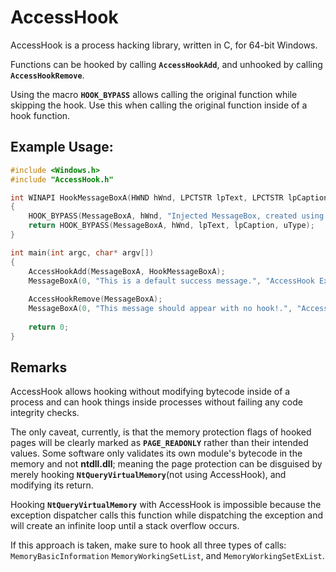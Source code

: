 # AccessHook
AccessHook is a process hacking library, written in C, for 64-bit Windows.

Functions can be hooked by calling **`AccessHookAdd`**, and unhooked by calling **`AccessHookRemove`**.

Using the macro **`HOOK_BYPASS`** allows calling the original function while skipping the hook.  Use this when calling the original function inside of a hook function.

## Example Usage:

```cpp
#include <Windows.h>
#include "AccessHook.h"

int WINAPI HookMessageBoxA(HWND hWnd, LPCTSTR lpText, LPCTSTR lpCaption, UINT uType)
{
	HOOK_BYPASS(MessageBoxA, hWnd, "Injected MessageBox, created using AccessHook.", lpCaption, uType);
	return HOOK_BYPASS(MessageBoxA, hWnd, lpText, lpCaption, uType);
}

int main(int argc, char* argv[]) 
{
	AccessHookAdd(MessageBoxA, HookMessageBoxA);
	MessageBoxA(0, "This is a default success message.", "AccessHook Example", MB_OKCANCEL);
	
	AccessHookRemove(MessageBoxA);
	MessageBoxA(0, "This message should appear with no hook!.", "AccessHook Example", MB_OKCANCEL);
	
	return 0;
}
```

## Remarks
AccessHook allows hooking without modifying bytecode inside of a process and can hook things inside processes without failing any code integrity checks. 

The only caveat, currently, is that the memory protection flags of hooked pages will be clearly marked as **`PAGE_READONLY`** rather than their intended values.  Some software only validates its own module's bytecode in the memory and not **ntdll.dll**; meaning the page protection can be disguised by merely hooking **`NtQueryVirtualMemory`**(not using AccessHook), and modifying its return.

Hooking **`NtQueryVirtualMemory`** with AccessHook is impossible because the exception dispatcher calls this function while dispatching the exception and will create an infinite loop until a stack overflow occurs.

If this approach is taken, make sure to hook all three types of calls: `MemoryBasicInformation` `MemoryWorkingSetList`, and `MemoryWorkingSetExList`.